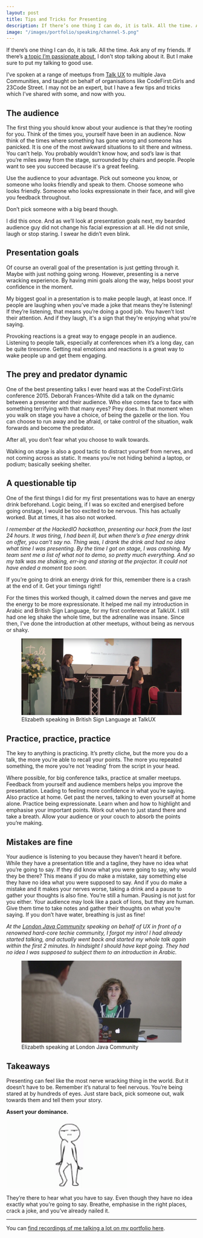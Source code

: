 ```yaml
---
layout: post
title: Tips and Tricks for Presenting
description: If there’s one thing I can do, it is talk. All the time. Ask any of my friends. If there’s a topic I’m passionate about, I don’t stop talking about it. But I put my talking to good use. Here are a few of my tips and tricks for presenting!
image: "/images/portfolio/speaking/channel-5.png"
---
```


<p class="summary">If there’s one thing I can do, it is talk. All the time. Ask any of my friends. If there’s <a href="https://www.youtube.com/watch?v=9Qxcn9Qlz5A&t=684s">a topic I’m passionate about</a>, I don’t stop talking about it. But I make sure to put my talking to good use.</p>

I’ve spoken at a range of meetups from [Talk UX] to multiple Java Communities, and taught on behalf of organisations like CodeFirst:Girls and 23Code Street. I may not be an expert, but I have a few tips and tricks which I’ve shared with some, and now with you.

## The audience

The first thing you should know about your audience is that they’re rooting for you. Think of the times you, yourself have been in an audience. Now think of the times where something has gone wrong and someone has panicked. It is one of the most awkward situations to sit there and witness. You can’t help. You probably wouldn’t know how, and sod’s law is that you’re miles away from the stage, surrounded by chairs and people. People want to see you succeed because it's a great feeling.

Use the audience to your advantage. Pick out someone you know, or someone who looks friendly and speak to them. Choose someone who looks friendly. Someone who looks expressionate in their face, and will give you feedback throughout.

<span class="emphasise">Don’t pick someone with a big beard though.</span>

<span class="sidenote">I did this once. And as we’ll look at presentation goals next, my bearded audience guy did not change his facial expression at all. He did not smile, laugh or stop staring. I swear he didn’t even blink.</span>

## Presentation goals

Of course an overall goal of the presentation is just getting through it. Maybe with just nothing going wrong. However, presenting is a nerve wracking experience. By having mini goals along the way, helps boost your confidence in the moment.

My biggest goal in a presentation is to make people laugh, at least once. If people are laughing when you’ve made a joke that means they’re listening! If they’re listening, that means you’re doing a good job. You haven’t lost their attention. And if they laugh, it's a sign that they're enjoying what you're saying.

Provoking reactions is a great way to engage people in an audience. Listening to people talk, especially at conferences when it’s a long day, can be quite tiresome. Getting real emotions and reactions is a great way to wake people up and get them engaging.

## The prey and predator dynamic

One of the best presenting talks I ever heard was at the CodeFirst:Girls conference 2015. Deborah Frances-White did a talk on the dynamic between a presenter and their audience. Who else comes face to face with something terrifying with that many eyes? Prey does. In that moment when you walk on stage you have a choice, of being the gazelle or the lion. You can choose to run away and be afraid, or take control of the situation, walk forwards and become the predator.

<span class="emphasise">After all, you don’t fear what you choose to walk towards.</span>

Walking on stage is also a good tactic to distract yourself from nerves, and not coming across as static. It means you’re not hiding behind a laptop, or podium; basically seeking shelter.

## A questionable tip

One of the first things I did for my first presentations was to have an energy drink beforehand. Logic being, if I was so excited and energised before going onstage, I would be too excited to be nervous. This has actually worked. But at times, it has also not worked.

*I remember at the HackedIO hackathon, presenting our hack from the last 24 hours. It was tiring, I had been ill, but when there’s a free energy drink on offer, you can’t say no. Thing was, I drank the drink and had no idea what time I was presenting. By the time I got on stage, I was crashing. My team sent me a list of what not to demo, so pretty much everything. And so my talk was me shaking, err-ing and staring at the projector. It could not have ended a moment too soon.*

If you’re going to drink an energy drink for this, remember there is a crash at the end of it. Get your timings right!

For the times this worked though, it calmed down the nerves and gave me the energy to be more expressionate. It helped me nail my introduction in Arabic and British Sign Language, for my first conference at TalkUX. I still had one leg shake the whole time, but the adrenaline was insane. Since then, I've done the introduction at other meetups, without being as nervous or shaky. 

<figure>
	<img src="/images/portfolio/speaking/talk-ux-1.PNG" alt="Elizabeth speaking in British Sign Language at TalkUX" class="position central">
	<figcaption class="text-center">Elizabeth speaking in British Sign Language at TalkUX</figcaption>
</figure>

## Practice, practice, practice

The key to anything is practicing. It’s pretty cliche, but the more you do a talk, the more you’re able to recall your points. The more you repeated something, the more you’re not ‘reading’ from the script in your head.

Where possible, for big conference talks, practice at smaller meetups. Feedback from yourself and audience members helps you improve the presentation. Leading to feeling more confidence in what you’re saying. Also practice at home. Get past the nerves, talking to even yourself at home alone. Practice being expressionate. Learn when and how to highlight and emphasise your important points. Work out when to just stand there and take a breath. Allow your audience or your couch to absorb the points you’re making.

## Mistakes are fine

Your audience is listening to you because they haven’t heard it before. While they have a presentation title and a tagline, they have no idea what you’re going to say. If they did know what you were going to say, why would they be there? This means if you do make a mistake, say something else they have no idea what you were supposed to say.
And if you do make a mistake and it makes your nerves worse, taking a drink and a pause to gather your thoughts is also fine. You’re still a human. Pausing is not just for you either. Your audience may look like a pack of lions, but they are human. Give them time to take notes and gather their thoughts on what you’re saying. If you don’t have water, breathing is just as fine!

*At the [London Java Community] speaking on behalf of UX in front of a renowned hard-core techie community, I forgot my intro! I had already started talking, and actually went back and started my whole talk again within the first 2 minutes. In hindsight I should have kept going. They had no idea I was supposed to subject them to an introduction in Arabic.*

<figure>
	<img src="/images/portfolio/speaking/LJC.jpg" alt="Elizabeth speaking at London Java Community" class="position central">
	<figcaption class="text-center">Elizabeth speaking at London Java Community</figcaption>
</figure>

## Takeaways 

Presenting can feel like the most nerve wracking thing in the world. But it doesn’t have to be. Remember it’s natural to feel nervous. You’re being stared at by hundreds of eyes. Just stare back, pick someone out, walk towards them and tell them your story. 

**Assert your dominance.**

<img src="/images/posts/speaking/domination.gif" alt="Stick man dancing gif staring his audience down">

They’re there to hear what you have to say. Even though they have no idea exactly what you’re going to say. 
Breathe, emphasise in the right places, crack a joke, and you’ve already nailed it. 

---
You can [find recordings of me talking a lot on my portfolio here].


[London Java Community]:https://www.youtube.com/watch?v=FI4pWcHLL8I
[Talk UX]:https://www.youtube.com/watch?v=KlGczAq7r6w
[find recordings of me talking a lot on my portfolio here]:http://echesters.co.uk/pages/speaking.html

